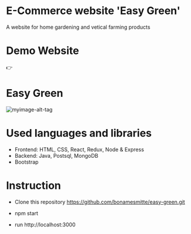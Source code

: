 # E-Commerce website 'Easy Green'

A website for home gardening and vetical farming products

# Demo Website

👉

# Easy Green

![myimage-alt-tag](https://ibb.co/NWV2V2q)

# Used languages and libraries

- Frontend: HTML, CSS, React, Redux, Node & Express
- Backend: Java, Postsql, MongoDB
- Bootstrap

# Instruction

- Clone this repository
  https://github.com/bonamesmitte/easy-green.git

- npm start

- run http://localhost:3000
